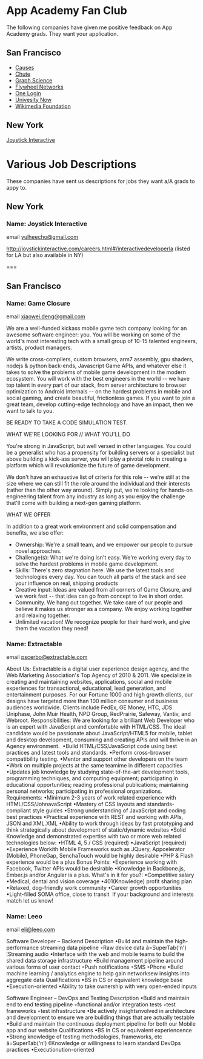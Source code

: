 # App Academy Fan Club

The following companies have given me positive feedback on App Academy
grads. They want your application.

## San Francisco

* [Causes][causes]
* [Chute][chute]
* [Graph Science][graph-science]
* [Flywheel Networks][flywheel]
* [One Login][one-login]
* [Univesity Now][unow]
* [Wikimedia Foundation][wikimedia]

[causes]: https://www.causes.com/
[chute]: http://www.getchute.com/
[graph-science]: http://www.graphscience.com/
[flywheel]: http://flywheelnetworks.com/
[one-login]: http://www.onelogin.com/
[unow]: http://unow.com/
[wikimedia]: http://wikimediafoundation.org/wiki/Home

## New York

[Joystick Interactive][joystick]

[joystick]: http://joystickinteractive.com

# Various Job Descriptions
These companies have sent us descriptions for jobs they want a/A grads
to appy to.

## New York

### Name: Joystick Interactive

email yulheecho@gmail.com

http://joystickinteractive.com/careers.html#/interactivedeveloperla
(listed for LA but also available in NY)

===

## San Francisco

### Name: Game Closure

email xiaowei.deng@gmail.com

We are a well-funded kickass mobile game tech company looking for an
awesome software engineer: you. You will be working on some of the
world's most interesting tech with a small group of 10-15 talented
engineers, artists, product managers. 

We write cross-compilers, custom browsers, arm7 assembly, gpu shaders,
nodejs & python back-ends, Javascript Game APIs, and whatever else it
takes to solve the problems of mobile game development in the modern
ecosystem. You will work with the best engineers in the world -- we have
top talent in every part of our stack, from server architecture to
browser optimization to Android internals -- on the hardest problems in
mobile and social gaming, and create beautiful, frictionless games. If
you want to join a great team, develop cutting-edge technology and have
an impact, then we want to talk to you. 

BE READY TO TAKE A CODE SIMULATION TEST.


WHAT WE'RE LOOKING FOR // WHAT YOU'LL DO

You're strong in JavaScript, but well versed in other languages. You
could be a generalist who has a propensity for building servers or a
specialist but above building a kick-ass server, you will play a pivotal
role in creating a platform which will revolutionize the future of game
development. 

We don't have an exhaustive list of criteria for this role -- we're
still at the size where we can still fit the role around the individual
and their interests (rather than the other way around). Simply put,
we're looking for hands-on engineering talent from any industry as long
as you enjoy the challenge that'll come with building a next-gen gaming
platform. 

WHAT WE OFFER

In addition to a great work environment and solid compensation and
benefits, we also offer:

- Ownership: We're a small team, and we empower our people to pursue
  novel approaches.
- Challenge(s): What we're doing isn't easy. We're working every day to
  solve the hardest problems in mobile game development.
- Skills: There's zero stagnation here. We use the latest tools and
  technologies every day. You can touch all parts of the stack and see
your influence on real, shipping products
- Creative input: Ideas are valued from all corners of Game Closure, and
  we work fast -- that idea can go from concept to live in short order.
- Community. We hang out together. We take care of our people and
  believe it makes us stronger as a company. We enjoy working together
and relaxing together.
- Unlimited vacation! We recognize people for their hard work, and give
  them the vacation they need!

### Name: Extractable

email pscerbo@extractable.com

About Us:
Extractable is a digital user experience design agency, and the Web
Marketing Association's Top Agency of 2010 & 2011. We specialize in
creating and maintaining websites, applications, social and mobile
experiences for transactional, educational, lead generation, and
entertainment purposes. For our Fortune 1000 and high growth clients,
our designs have targeted more than 100 million consumer and business
audiences worldwide. Clients include FedEx, GE Money, HTC, JDS Uniphase,
John Muir Health, NPD Group, RedPrairie, Safeway, Vantiv, and Webroot.
Responsibilities:
We are looking for a brilliant Web Developer who is an expert with
JavaScript and comfortable with HTML/CSS. The ideal candidate would be
passionate about JavaScript/HTML5 for mobile, tablet and desktop
development, consuming and creating APIs and will thrive in an Agency
environment. 
•Build    HTML/CSS/JavaScript code using best practices and latest tools
and standards.
•Perform cross-browser compatibility testing.
•Mentor and support other developers on the team
•Work on multiple projects at the same teamime in different capacities
•Updates job knowledge by studying state-of-the-art development tools,
programming techniques, and computing equipment; participating in
educational opportunities; reading professional publications;
maintaining personal networks; participating in professional
organizations.
Requirements:
•Minimum 2-3 years of work related experience with
HTML/CSS/JohnavaScript
•Mastery of CSS layouts and standards-compliant style guides
•Strong understanding of JavaScript and coding best practices
      •Practical experience with REST and working with APIs, JSON and
XML.XML
•Ability to work through ideas by fast prototyping and think
strategically about development of static/dynamic websites
•Solid Knowledge and demonstrated expertise with two or more web related
technologies below:
•HTML 4, 5 / CSS (required)
•JavaScript (required)
•Experience Workith Mobile Frameworks such as JQuery, Appcelerator
(Mobile), PhoneGap, SenchaTouch would be highly desirable
•PHP & Flash experience would be a plus
Bonus Points:
•Experience working with Facebook, Twitter APIs would be desirable
•Knowledge in Backbone.js, Ember.js and/or Angular is a plus.
What's in it for you?:
•Competitive salary
•Medical, dental and vision coverage
•401(Knowledge) profit sharing plan
•Relaxed, dog-friendly work community
•Career growth opportunities
•Light-filled SOMA office, close to transit 
If your background and interests match let us know!


### Name: Leeo

email eli@leeo.com

Software Developer – Backend
Description
•Build and maintain the high-performance streaming data pipeline
◦Raw device data
â=SuperTab('n')
    ¦Streaming audio
•Interface with the web and mobile teams to build the shared data
storage infrastructure
•Build management pipeline    around various forms of user contact
◦Push notifications
◦SMS
          ◦Phone
•Build machine learning / analytics engine to help gain networksew
insights into aggregate data
Qualifications
•BS in CS or equivalent knowledge base
•Execution-oriented
•Ability to take ownership with very open-ended inputs

Software Engineer – DevOps and Testing
Description
•Build and maintain end to end testing pipeline
◦functional and/or integration tests
◦test frameworks
◦test infrastructure
•Be actively insightsnvolved in architecture and development to ensure
we are building things that are actually testable
•Build and maintain the continuous deployment pipeline for both our
Mobile app and our website
Qualifications
•BS in CS or equivalent experiencence
•Strong knowledge of testing methodologies, frameworks, etc
â=SuperTab('n')
    ¢Knowledge or willingness to learn standard DevOps practices
•Executionution-oriented


